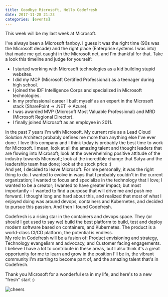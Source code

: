 ```yaml
---
title: Goodbye Microsoft, Hello Codefresh
date: 2017-11-28 21:23
categories: [events]
---
```


This week will be my last week at Microsoft.

I've always been a Microsoft fanboy. I guess it was the right time (90s was the Microsoft decade) and the right place (Enterprise systems I was into) that made me get caught in the Microsoft net, and I'm thankful for that. Take a look this timeline and judge for yourself: 

- I started working with Microsoft technologies as a kid building stupid websites.
- I did my MCP (Microsoft Certified Professional) as a teenager during high school.
- I joined the IDF Intelligence Corps and specialized in Microsoft technologies.
- In my professional career I built myself as an expert in the Microsoft stack (SharePoint -> .NET -> Azure).
- I was awarded MVP (Microsoft Most Valuable Professional) and MRD (Microsoft Regional Director).
- I finally joined Microsoft as an employee in 2011.

In the past 7 years I'm with Microsoft. My current role as a Lead Cloud Solution Architect probably defines me more than anything else I've ever done. I love this company and I think today is probably the best time to work for Microsoft. I mean, look at all the amazing talent and thought leaders that are flowing into Microsoft; look at the overwhelming positive attitude of the industry towards Microsoft; look at the incredible change that Satya and the leadership team has done; look at the stock price :)  
And yet, I decided to leave Microsoft. For me personally, it was the right thing to do. I wanted to evolve in ways that I probably couldn't in the current organization; I wanted to focus and specialize in the technology that I love; I wanted to be a creator; I wanted to have greater impact; but most importantly - I wanted to find a purpose that will drive me and push me forward. I thought long and hard about this, and realized that most of what I enjoyed doing was around devops, containers and Kubernetes, and decided to pursue this passion. And then I found Codefresh.

Codefresh is a rising star in the containers and devops space. They (or should I get used to say we) build the best platform to build, test and deploy modern software based on containers, and Kubernetes. The product is a world-class CI/CD platform, the potential is endless.   
My role in Codefresh will be a fusion of: Product envisioning and strategy, Technology evangelism and advocacy, and Customer facing engagements. I believe I have a lot to contribute in these areas, but I also think it's a great opportunity for me to learn and grow in the position I'll be in, the vibrant community I'm starting to become part of, and the amazing talent that's in Codefresh.

Thank you Microsoft for a wonderful era in my life, and here's to a new "fresh" start :)

![cheers](/images/2017-11-26-goodbye-microsoft-hello-codefresh_1.gif)


